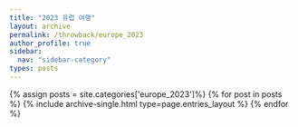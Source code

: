 ```yaml
---
title: "2023 유럽 여행"
layout: archive
permalink: /throwback/europe_2023
author_profile: true
sidebar:
  nav: "sidebar-category"
types: posts
---
```


{% assign posts = site.categories['europe_2023']%}
{% for post in posts %}
  {% include archive-single.html type=page.entries_layout %}
{% endfor %}
